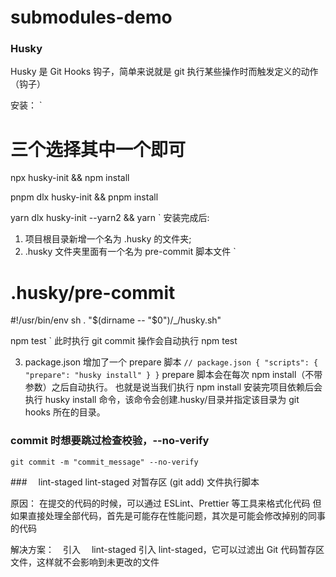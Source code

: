 # submodules-demo

### Husky

Husky 是 Git Hooks 钩子，简单来说就是 git 执行某些操作时而触发定义的动作（钩子）

安装：
`

# 三个选择其中一个即可

npx husky-init && npm install

pnpm dlx husky-init && pnpm install

yarn dlx husky-init --yarn2 && yarn
`
安装完成后:

1. 项目根目录新增一个名为 .husky 的文件夹;
2. .husky 文件夹里面有一个名为 pre-commit 脚本文件
   `

# .husky/pre-commit

#!/usr/bin/env sh
. "$(dirname -- "$0")/\_/husky.sh"

npm test
`
此时执行 git commit 操作会自动执行 npm test

3. package.json 增加了一个 prepare 脚本
   `// package.json
{
  "scripts": {
    "prepare": "husky install"
  }
}`
   prepare 脚本会在每次 npm install（不带参数）之后自动执行。 也就是说当我们执行 npm install 安装完项目依赖后会执行 husky install 命令，该命令会创建.husky/目录并指定该目录为 git hooks 所在的目录。

### commit 时想要跳过检查校验，--no-verify

`git commit -m "commit_message" --no-verify`

###　 lint-staged
lint-staged 对暂存区 (git add) 文件执行脚本

原因：
在提交的代码的时候，可以通过 ESLint、Prettier 等工具来格式化代码
但如果直接处理全部代码，首先是可能存在性能问题，其次是可能会修改掉别的同事的代码

解决方案：　引入　 lint-staged
引入 lint-staged，它可以过滤出 Git 代码暂存区文件，这样就不会影响到未更改的文件

